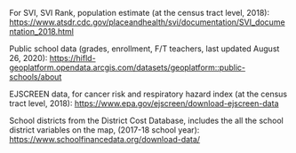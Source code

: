 For SVI, SVI Rank, population estimate (at the census tract level, 2018):
<https://www.atsdr.cdc.gov/placeandhealth/svi/documentation/SVI_documentation_2018.html>

Public school data (grades, enrollment, F/T teachers, last updated August 26, 2020):
<https://hifld-geoplatform.opendata.arcgis.com/datasets/geoplatform::public-schools/about>

EJSCREEN data, for cancer risk and respiratory hazard index (at the census tract level, 2018):
<https://www.epa.gov/ejscreen/download-ejscreen-data>

School districts from the District Cost Database, includes the all the school district variables on the map, (2017-18 school year):
<https://www.schoolfinancedata.org/download-data/>